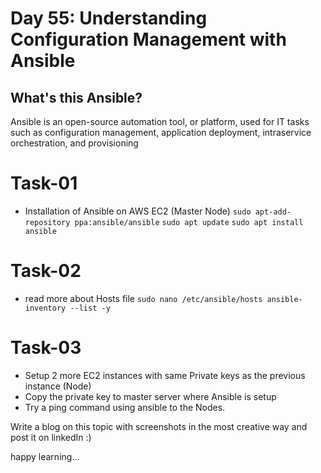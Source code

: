 # Day 55: Understanding Configuration Management with Ansible

## What's this Ansible?

Ansible is an open-source automation tool, or platform, used for IT tasks such as configuration management, application deployment, intraservice orchestration, and provisioning

# Task-01 
- Installation of Ansible on AWS EC2 (Master Node)
`sudo apt-add-repository ppa:ansible/ansible` `sudo apt update`
`sudo apt install ansible`

# Task-02 
- read more about Hosts file
`sudo nano /etc/ansible/hosts ansible-inventory --list -y`


# Task-03

- Setup 2 more EC2 instances with same Private keys as the previous instance (Node)
- Copy the private key to master server where Ansible is setup
- Try a ping command using ansible to the Nodes.


Write a blog on this topic with screenshots in the most creative way and post it on linkedIn :)

happy learning...